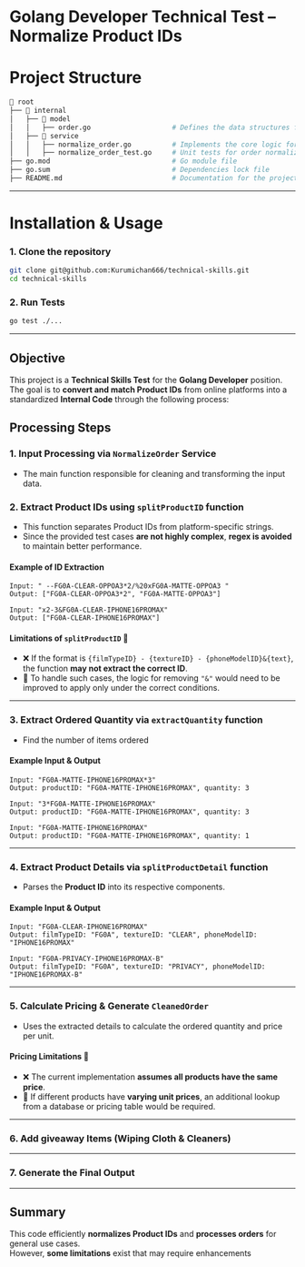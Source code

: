 # **Golang Developer Technical Test – Normalize Product IDs** 

# **Project Structure**

``` bash
📂 root
├── 📂 internal
│   ├── 📂 model
│   │   ├── order.go                    # Defines the data structures for orders
│   ├── 📂 service
│   │   ├── normalize_order.go          # Implements the core logic for normalizing orders
│   │   ├── normalize_order_test.go     # Unit tests for order normalization
├── go.mod                              # Go module file
├── go.sum                              # Dependencies lock file
├── README.md                           # Documentation for the project
```
---  

# **Installation & Usage**
### **1. Clone the repository**
``` bash
git clone git@github.com:Kurumichan666/technical-skills.git
cd technical-skills
```

### **2. Run Tests** 
``` bash
go test ./...
```
--- 

## **Objective**  
This project is a **Technical Skills Test** for the **Golang Developer** position. The goal is to **convert and match Product IDs** from online platforms into a standardized **Internal Code** through the following process:

## **Processing Steps**  

### **1. Input Processing via `NormalizeOrder` Service** 
- The main function responsible for cleaning and transforming the input data.  

### **2. Extract Product IDs using `splitProductID` function**  
- This function separates Product IDs from platform-specific strings.  
- Since the provided test cases **are not highly complex**, **regex is avoided** to maintain better performance.  

#### **Example of ID Extraction**  
```plaintext
Input: " --FG0A-CLEAR-OPPOA3*2/%20xFG0A-MATTE-OPPOA3 "
Output: ["FG0A-CLEAR-OPPOA3*2", "FG0A-MATTE-OPPOA3"]

Input: "x2-3&FG0A-CLEAR-IPHONE16PROMAX"
Output: ["FG0A-CLEAR-IPHONE16PROMAX"]
```

#### **Limitations of `splitProductID`** 🚧  
- ❌ If the format is `{filmTypeID} - {textureID} - {phoneModelID}&{text}`, the function **may not extract the correct ID**.  
- 📌 To handle such cases, the logic for removing `"&"` would need to be improved to apply only under the correct conditions.  

---  

### **3. Extract Ordered Quantity via `extractQuantity` function**  
- Find the number of items ordered 

#### **Example Input & Output**  
```plaintext
Input: "FG0A-MATTE-IPHONE16PROMAX*3"
Output: productID: "FG0A-MATTE-IPHONE16PROMAX", quantity: 3

Input: "3*FG0A-MATTE-IPHONE16PROMAX"
Output: productID: "FG0A-MATTE-IPHONE16PROMAX", quantity: 3

Input: "FG0A-MATTE-IPHONE16PROMAX"
Output: productID: "FG0A-MATTE-IPHONE16PROMAX", quantity: 1
```

---  

### **4. Extract Product Details via `splitProductDetail` function**  
- Parses the **Product ID** into its respective components.  

#### **Example Input & Output**  
```plaintext
Input: "FG0A-CLEAR-IPHONE16PROMAX"
Output: filmTypeID: "FG0A", textureID: "CLEAR", phoneModelID: "IPHONE16PROMAX"

Input: "FG0A-PRIVACY-IPHONE16PROMAX-B"
Output: filmTypeID: "FG0A", textureID: "PRIVACY", phoneModelID: "IPHONE16PROMAX-B"
```

---  

### **5. Calculate Pricing & Generate `CleanedOrder`**  
- Uses the extracted details to calculate the ordered quantity and price per unit.  

#### **Pricing Limitations** 🚧  
- ❌ The current implementation **assumes all products have the same price**.  
- 📌 If different products have **varying unit prices**, an additional lookup from a database or pricing table would be required.  

---  

### **6. Add giveaway Items (Wiping Cloth & Cleaners)**  
---
### **7. Generate the Final Output**  

--- 

## **Summary**  
This code efficiently **normalizes Product IDs** and **processes orders** for general use cases.  
However, **some limitations** exist that may require enhancements 
